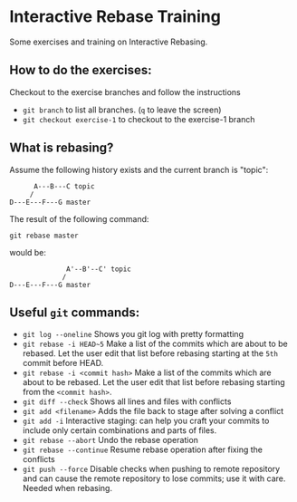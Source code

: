 # Interactive Rebase Training

Some exercises and training on Interactive Rebasing.

## How to do the exercises:
Checkout to the exercise branches and follow the instructions
* `git branch` to list all branches. (`q` to leave the screen)
* `git checkout exercise-1` to checkout to the exercise-1 branch

## What is rebasing?
Assume the following history exists and the current branch is "topic":
```
      A---B---C topic
     /
D---E---F---G master
```
The result of the following command:
```
git rebase master
```
would be:
```
              A'--B'--C' topic
             /
D---E---F---G master
```
## Useful `git` commands:
* `git log --oneline` Shows you git log with pretty formatting
* `git rebase -i HEAD~5` Make a list of the commits which are about to be rebased. Let the user edit that list before rebasing starting at the `5th` commit before HEAD.
* `git rebase -i <commit hash>` Make a list of the commits which are about to be rebased. Let the user edit that list before rebasing starting from the `<commit hash>`. 
* `git diff --check` Shows all lines and files with conflicts
* `git add <filename>` Adds the file back to stage after solving a conflict
* `git add -i` Interactive staging: can help you craft your commits to include only certain combinations and parts of files.
* `git rebase --abort` Undo the rebase operation
* `git rebase --continue` Resume rebase operation after fixing the conflicts
* `git push --force` Disable checks when pushing to remote repository and can cause the remote repository to lose commits; use it with care. Needed when rebasing.
